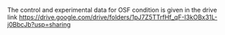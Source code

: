 The control and experimental data for OSF condition is given in the drive link
https://drive.google.com/drive/folders/1pJ7Z5TTrfHf_qF-I3kOBx31L-j0BbcJb?usp=sharing